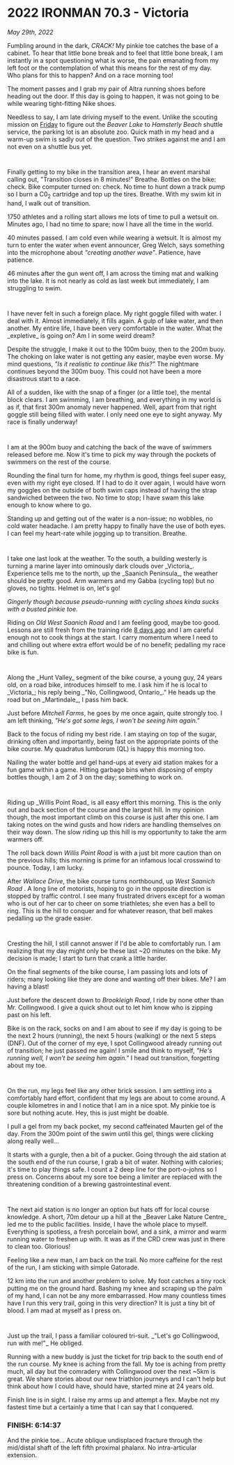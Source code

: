 # 2022 IRONMAN 70.3 - Victoria

_May 29th, 2022_  

<!--
<img src="/assets/jpg/ironman-703-victoria-logo.jpeg" alt="2022 IRONMAN 70.3 Victoria" style="margin-top:-22px;" />

<h3 style="margin-bottom:0;color:#666;">SECTIONS</h3>
<ul class="alt" style="font-size:0.85em;">
 <li class="item">Scroll right <strong>&rarr;</strong> for more of the story or<br />select a section from the list below:</li>
 <li class="item"><a href="javascript:flkty.select(6);">RACE DAY</a></li>
 <li class="item"><a href="javascript:flkty.select(7);">THE SWIM</a></li>
 <li class="item"><a href="javascript:flkty.select(11);">T1</a></li>
 <li class="item"><a href="javascript:flkty.select(12);">THE BIKE</a></li>
 <li class="item"><a href="javascript:flkty.select(18);">T2</a></li>
 <li class="item"><a href="javascript:flkty.select(19);">THE RUN WALK</a></li>
 <li class="item"><a href="javascript:flkty.select(22);">FINAL THOUGHTS</a></li>
</ul>
-->

Fumbling around in the dark, _CRACK!_  My pinkie toe catches the base of a cabinet.  To hear that little bone break and to feel that little bone break, I am instantly in a spot questioning what is worse, the pain emanating from my left foot or the contemplation of what this means for the rest of my day.  Who plans for this to happen?  And on a race morning too!

The moment passes and I grab my pair of Altra running shoes before heading out the door.  If this day is going to happen, it was not going to be while wearing tight-fitting Nike shoes.

Needless to say, I am late driving myself to the event.  Unlike the scouting mission on [Friday](/traininglog/ironman2022-14weeksout?fri) to figure out the _Beaver Lake_ to _Hamsterly Beach_ shuttle service, the parking lot is an absolute zoo.  Quick math in my head and a warm-up swim is sadly out of the question.  Two strikes against me and I am not even on a shuttle bus yet.
<!---->
<div style="height:27px;"></div>
Finally getting to my bike in the transition area, I hear an event marshal calling out, "Transition closes in 8 minutes!" Breathe.  Bottles on the bike: check.  Bike computer turned on: check.  No time to hunt down a track pump so I burn a C0<sub>2</sub> cartridge and top up the tires.  Breathe.  With my swim kit in hand, I walk out of transition.

1750 athletes and a rolling start allows me lots of time to pull a wetsuit on.  Minutes ago, I had no time to spare; now I have all the time in the world.

40 minutes passed. I am cold even while wearing a wetsuit.  It is almost my turn to enter the water when event announcer, Greg Welch, says something into the microphone about _"creating another wave"_.  Patience, have patience.

46 minutes after the gun went off, I am across the timing mat and walking into the lake.  It is not nearly as cold as last week but immediately, I am struggling to swim.

<!---->
<div style="height:27px;"></div>
I have never felt in such a foreign place.  My right goggle filled with water.  I deal with it.  Almost immediately, it fills again.  A gulp of lake water, and then another.  My entire life, I have been very comfortable in the water.  What the _expletive_ is going on?  Am I in some weird dream?

Despite the struggle, I make it out to the 100m buoy, then to the 200m buoy.  The choking on lake water is not getting any easier, maybe even worse.  My mind questions, _"Is it realistic to continue like this?"_  The nightmare continues beyond the 300m buoy.  This could not have been a more disastrous start to a race.

All of a sudden, like with the snap of a finger (or a little toe), the mental block clears.   I am swimming, I am breathing, and everything in my world is as if, that first 300m anomaly never happened.  Well, apart from that right goggle still being filled with water.  I only need one eye to sight anyway.  My race is finally underway!

<!---->
<div style="height:27px;"></div>
I am at the 900m buoy and catching the back of the wave of swimmers released before me.  Now it's time to pick my way through the pockets of swimmers on the rest of the course.

Rounding the final turn for home, my rhythm is good, things feel super easy, even with my right eye closed.  If I had to do it over again, I would have worn my goggles on the outside of both swim caps instead of having the strap sandwiched between the two.  No time to stop; I have swam this lake enough to know where to go.

Standing up and getting out of the water is a non-issue; no wobbles, no cold water headache.  I am pretty happy to finally have the use of both eyes.  I can feel my heart-rate while jogging up to transition.  Breathe.

<!---->
<div style="height:27px;"></div>
I take one last look at the weather.  To the south, a building westerly is turning a marine layer into ominously dark clouds over _Victoria_.  Experience tells me to the north, up the _Saanich Peninsula_, the weather should be pretty good.  Arm warmers and my Gabba (cycling top) but no gloves, no tights.  Helmet is on, let's go!

_Gingerly though because pseudo-running with cycling shoes kinda sucks with a busted pinkie toe._

Riding on _Old West Saanich Road_ and I am feeling good, maybe too good.  Lessons are still fresh from the training ride [8 days ago](/traininglog/ironman2022-15weeksout?sat) and I am careful enough not to cook things at the start.  I carry momentum where I need to and chilling out where extra effort would be of no benefit; pedalling my race bike is fun.

<!---->
<div style="height:27px;"></div>
Along the _Hunt Valley_ segment of the bike course, a young guy, 24 years old, on a road bike, introduces himself to me.  I ask him if he is local to _Victoria_; his reply being _"No, Collingwood, Ontario_."   He heads up the road but on _Martindale_, I pass him back.

Just before _Mitchell Farms_, he goes by me once again, quite strongly too.  I am left thinking, _"He's got some legs, I won't be seeing him again."_

Back to the focus of riding my best ride.   I am staying on top of the sugar, drinking often and importantly, being fast on the appropriate points of the bike course. My quadratus lumborum (QL) is happy this morning too.

Nailing the water bottle and gel hand-ups at every aid station makes for a fun game within a game.  Hitting garbage bins when disposing of empty bottles though, I am 2 of 3 on the day; something to work on.

<!---->
<div style="height:27px;"></div>
Riding up _Willis Point Road_ is all easy effort this morning.  This is the only out and back section of the course and the largest hill.  In my opinion though, the most important climb on this course is just after this one.  I am taking notes on the wind gusts and how riders are handling themselves on their way down.  The slow riding up this hill is my opportunity to take the arm warmers off.

The roll back down _Willis Point Road_ is with a just bit more caution than on the previous hills; this morning is prime for an infamous local crosswind to pounce.  Today, I am lucky.

After _Wallace Drive_, the bike course turns northbound, up _West Saanich Road_ .  A long line of motorists, hoping to go in the opposite direction is stopped by traffic control.  I see many frustrated drivers except for a woman who is out of her car to cheer on some triathletes; she even has a bell to ring.  This is the hill to conquer and for whatever reason, that bell makes pedalling up the grade easier.

<!---->
<div style="height:27px;"></div>
Cresting the hill, I still cannot answer if I'd be able to comfortably run.  I am realizing that my day might only be these last ~20 minutes on the bike.  My decision is made; I start to turn that crank a little harder.

On the final segments of the bike course, I am passing lots and lots of riders; many looking like they are done and wanting off their bikes.  Me? I am having a blast! 

Just before the descent down to _Brookleigh Road_, I ride by none other than Mr. Collingwood.  I give a quick shout out to let him know who is zipping past on his left.

Bike is on the rack, socks on and I am about to see if my day is going to be the next 2 hours (running), the next 5 hours (walking) or the next 5 steps (DNF).  Out of the corner of my eye, I spot Collingwood already running out of transition; he just passed me again!  I smile and think to myself, _"He's running well, I won't be seeing him again."_  I head out transition, forgetting about my toe.

<!---->
<div style="height:27px;"></div>
On the run, my legs feel like any other brick session.  I am settling into a comfortably hard effort, confident that my legs are about to come around.  A couple kilometres in and I notice that I am in a nice spot.  My pinkie toe is sore but nothing acute. Hey, this is just might be doable.  

I pull a gel from my back pocket, my second caffeinated Maurten gel of the day.  From the 300m point of the swim until this gel, things were clicking along really well...

It starts with a gurgle, then a bit of a pucker.  Going through the aid station at the south end of the run course, I grab a bit of water.  Nothing with calories; it's time to play things safe.  I count a 2 deep line for the port-o-johns so I press on. Concerns about my sore toe being a limiter are replaced with the threatening condition of a brewing gastrointestinal event.

<!---->
<div style="height:27px;"></div>
The next aid station is no longer an option but hats off for local course knowledge.  A short, 70m detour up a hill at the _Beaver Lake Nature Centre_ led me to the public facilities.  Inside, I have the whole place to myself.  Everything is spotless, a fresh porcelain bowl, and a sink, a mirror and warm running water to freshen up with.  It was as if the CRD crew was just in there to clean too.  Glorious!

Feeling like a new man, I am back on the trail.  No more caffeine for the rest of the run, I am sticking with simple Gatorade.

12 km into the run and another problem to solve.  My foot catches a tiny rock putting me on the ground hard.  Bashing my knee and scraping up the palm of my hand, I can not be any more embarrassed.  How many countless times have I run this very trail, going in this very direction?  It is just a tiny bit of blood.  I am mad at myself as I press on.

<!---->
<div style="height:27px;"></div>
Just up the trail, I pass a familiar coloured tri-suit. _"Let's go Collingwood, run with me!"_   He obliged.

Running with a new buddy is just the ticket for trip back to the south end of the run course.  My knee is aching from the fall.  My toe is aching from pretty much, all day but the comradery with Collingwood over the next ~5km is great.  We share stories about our new triathlon journeys and I can't help but think about how I could have, should have, started mine at 24 years old.

Finish line is in sight.  I raise my arms up and attempt a flex.  Maybe not my fastest time but a certainly a time that I can say that I conquered.

### FINISH: 6:14:37

And the pinkie toe... 
Acute oblique undisplaced fracture through the mid/distal shaft of the left fifth proximal phalanx. No intra-articular extension.
